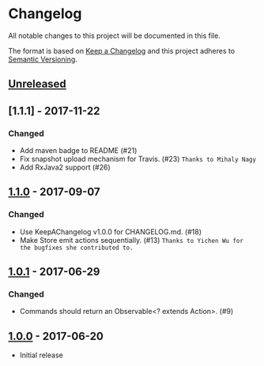 # Changelog
All notable changes to this project will be documented in this file.

The format is based on [Keep a Changelog](http://keepachangelog.com/en/1.0.0/)
and this project adheres to [Semantic Versioning](http://semver.org/spec/v2.0.0.html).

## [Unreleased]

## [1.1.1] - 2017-11-22
### Changed
- Add maven badge to README (#21)
- Fix snapshot upload mechanism for Travis. (#23) `Thanks to Mihaly Nagy`
- Add RxJava2 support (#26)

## [1.1.0] - 2017-09-07
### Changed
- Use KeepAChangelog v1.0.0 for CHANGELOG.md. (#18)
- Make Store emit actions sequentially. (#13) `Thanks to Yichen Wu for the bugfixes she contributed to.`

## [1.0.1] - 2017-06-29
### Changed
- Commands should return an Observable<? extends Action>. (#9)

## [1.0.0] - 2017-06-20
- Initial release

[Unreleased]: https://github.com/groupon/grox/compare/1.1.0...HEAD
[1.1.0]: https://github.com/groupon/grox/compare/1.0.1...1.1.0
[1.0.1]: https://github.com/groupon/grox/compare/1.0.0...1.0.1
[1.0.0]: https://github.com/groupon/grox/compare/4aa91c522a32ef6aed0a3d994df88f31b0613893...1.0.0
